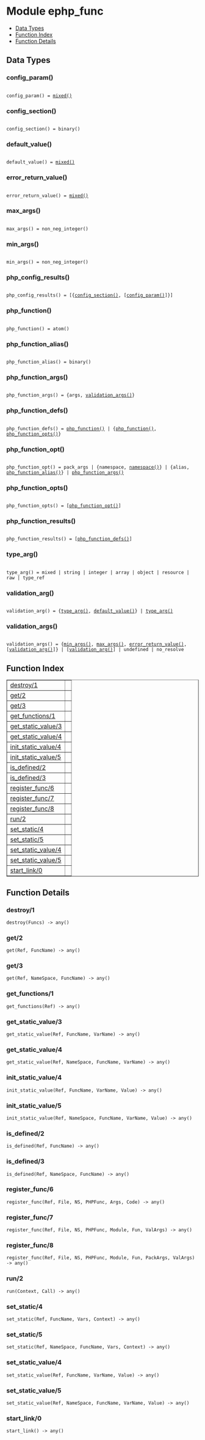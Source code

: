 

# Module ephp_func #
* [Data Types](#types)
* [Function Index](#index)
* [Function Details](#functions)

<a name="types"></a>

## Data Types ##




### <a name="type-config_param">config_param()</a> ###


<pre><code>
config_param() = <a href="#type-mixed">mixed()</a>
</code></pre>




### <a name="type-config_section">config_section()</a> ###


<pre><code>
config_section() = binary()
</code></pre>




### <a name="type-default_value">default_value()</a> ###


<pre><code>
default_value() = <a href="#type-mixed">mixed()</a>
</code></pre>




### <a name="type-error_return_value">error_return_value()</a> ###


<pre><code>
error_return_value() = <a href="#type-mixed">mixed()</a>
</code></pre>




### <a name="type-max_args">max_args()</a> ###


<pre><code>
max_args() = non_neg_integer()
</code></pre>




### <a name="type-min_args">min_args()</a> ###


<pre><code>
min_args() = non_neg_integer()
</code></pre>




### <a name="type-php_config_results">php_config_results()</a> ###


<pre><code>
php_config_results() = [{<a href="#type-config_section">config_section()</a>, [<a href="#type-config_param">config_param()</a>]}]
</code></pre>




### <a name="type-php_function">php_function()</a> ###


<pre><code>
php_function() = atom()
</code></pre>




### <a name="type-php_function_alias">php_function_alias()</a> ###


<pre><code>
php_function_alias() = binary()
</code></pre>




### <a name="type-php_function_args">php_function_args()</a> ###


<pre><code>
php_function_args() = {args, <a href="#type-validation_args">validation_args()</a>}
</code></pre>




### <a name="type-php_function_defs">php_function_defs()</a> ###


<pre><code>
php_function_defs() = <a href="#type-php_function">php_function()</a> | {<a href="#type-php_function">php_function()</a>, <a href="#type-php_function_opts">php_function_opts()</a>}
</code></pre>




### <a name="type-php_function_opt">php_function_opt()</a> ###


<pre><code>
php_function_opt() = pack_args | {namespace, <a href="#type-namespace">namespace()</a>} | {alias, <a href="#type-php_function_alias">php_function_alias()</a>} | <a href="#type-php_function_args">php_function_args()</a>
</code></pre>




### <a name="type-php_function_opts">php_function_opts()</a> ###


<pre><code>
php_function_opts() = [<a href="#type-php_function_opt">php_function_opt()</a>]
</code></pre>




### <a name="type-php_function_results">php_function_results()</a> ###


<pre><code>
php_function_results() = [<a href="#type-php_function_defs">php_function_defs()</a>]
</code></pre>




### <a name="type-type_arg">type_arg()</a> ###


<pre><code>
type_arg() = mixed | string | integer | array | object | resource | raw | type_ref
</code></pre>




### <a name="type-validation_arg">validation_arg()</a> ###


<pre><code>
validation_arg() = {<a href="#type-type_arg">type_arg()</a>, <a href="#type-default_value">default_value()</a>} | <a href="#type-type_arg">type_arg()</a>
</code></pre>




### <a name="type-validation_args">validation_args()</a> ###


<pre><code>
validation_args() = {<a href="#type-min_args">min_args()</a>, <a href="#type-max_args">max_args()</a>, <a href="#type-error_return_value">error_return_value()</a>, [<a href="#type-validation_arg">validation_arg()</a>]} | [<a href="#type-validation_arg">validation_arg()</a>] | undefined | no_resolve
</code></pre>

<a name="index"></a>

## Function Index ##


<table width="100%" border="1" cellspacing="0" cellpadding="2" summary="function index"><tr><td valign="top"><a href="#destroy-1">destroy/1</a></td><td></td></tr><tr><td valign="top"><a href="#get-2">get/2</a></td><td></td></tr><tr><td valign="top"><a href="#get-3">get/3</a></td><td></td></tr><tr><td valign="top"><a href="#get_functions-1">get_functions/1</a></td><td></td></tr><tr><td valign="top"><a href="#get_static_value-3">get_static_value/3</a></td><td></td></tr><tr><td valign="top"><a href="#get_static_value-4">get_static_value/4</a></td><td></td></tr><tr><td valign="top"><a href="#init_static_value-4">init_static_value/4</a></td><td></td></tr><tr><td valign="top"><a href="#init_static_value-5">init_static_value/5</a></td><td></td></tr><tr><td valign="top"><a href="#is_defined-2">is_defined/2</a></td><td></td></tr><tr><td valign="top"><a href="#is_defined-3">is_defined/3</a></td><td></td></tr><tr><td valign="top"><a href="#register_func-6">register_func/6</a></td><td></td></tr><tr><td valign="top"><a href="#register_func-7">register_func/7</a></td><td></td></tr><tr><td valign="top"><a href="#register_func-8">register_func/8</a></td><td></td></tr><tr><td valign="top"><a href="#run-2">run/2</a></td><td></td></tr><tr><td valign="top"><a href="#set_static-4">set_static/4</a></td><td></td></tr><tr><td valign="top"><a href="#set_static-5">set_static/5</a></td><td></td></tr><tr><td valign="top"><a href="#set_static_value-4">set_static_value/4</a></td><td></td></tr><tr><td valign="top"><a href="#set_static_value-5">set_static_value/5</a></td><td></td></tr><tr><td valign="top"><a href="#start_link-0">start_link/0</a></td><td></td></tr></table>


<a name="functions"></a>

## Function Details ##

<a name="destroy-1"></a>

### destroy/1 ###

`destroy(Funcs) -> any()`

<a name="get-2"></a>

### get/2 ###

`get(Ref, FuncName) -> any()`

<a name="get-3"></a>

### get/3 ###

`get(Ref, NameSpace, FuncName) -> any()`

<a name="get_functions-1"></a>

### get_functions/1 ###

`get_functions(Ref) -> any()`

<a name="get_static_value-3"></a>

### get_static_value/3 ###

`get_static_value(Ref, FuncName, VarName) -> any()`

<a name="get_static_value-4"></a>

### get_static_value/4 ###

`get_static_value(Ref, NameSpace, FuncName, VarName) -> any()`

<a name="init_static_value-4"></a>

### init_static_value/4 ###

`init_static_value(Ref, FuncName, VarName, Value) -> any()`

<a name="init_static_value-5"></a>

### init_static_value/5 ###

`init_static_value(Ref, NameSpace, FuncName, VarName, Value) -> any()`

<a name="is_defined-2"></a>

### is_defined/2 ###

`is_defined(Ref, FuncName) -> any()`

<a name="is_defined-3"></a>

### is_defined/3 ###

`is_defined(Ref, NameSpace, FuncName) -> any()`

<a name="register_func-6"></a>

### register_func/6 ###

`register_func(Ref, File, NS, PHPFunc, Args, Code) -> any()`

<a name="register_func-7"></a>

### register_func/7 ###

`register_func(Ref, File, NS, PHPFunc, Module, Fun, ValArgs) -> any()`

<a name="register_func-8"></a>

### register_func/8 ###

`register_func(Ref, File, NS, PHPFunc, Module, Fun, PackArgs, ValArgs) -> any()`

<a name="run-2"></a>

### run/2 ###

`run(Context, Call) -> any()`

<a name="set_static-4"></a>

### set_static/4 ###

`set_static(Ref, FuncName, Vars, Context) -> any()`

<a name="set_static-5"></a>

### set_static/5 ###

`set_static(Ref, NameSpace, FuncName, Vars, Context) -> any()`

<a name="set_static_value-4"></a>

### set_static_value/4 ###

`set_static_value(Ref, FuncName, VarName, Value) -> any()`

<a name="set_static_value-5"></a>

### set_static_value/5 ###

`set_static_value(Ref, NameSpace, FuncName, VarName, Value) -> any()`

<a name="start_link-0"></a>

### start_link/0 ###

`start_link() -> any()`


